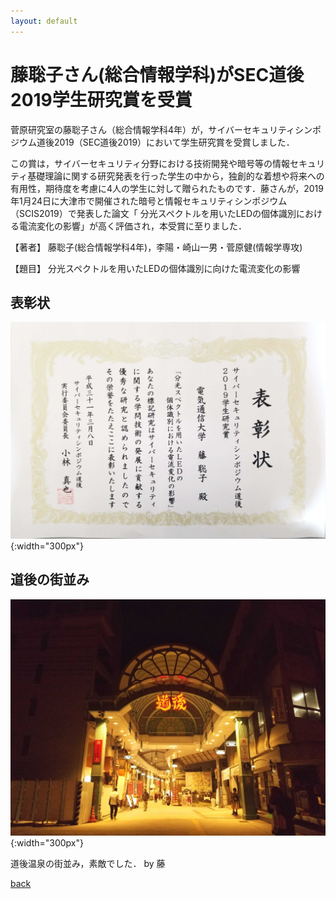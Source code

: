 ```yaml
---
layout: default
---
```


# 藤聡子さん(総合情報学科)がSEC道後2019学生研究賞を受賞

菅原研究室の藤聡子さん（総合情報学科4年）が，サイバーセキュリティシンポジウム道後2019（SEC道後2019）において学生研究賞を受賞しました．

この賞は，サイバーセキュリティ分野における技術開発や暗号等の情報セキュリティ基礎理論に関する研究発表を行った学生の中から，独創的な着想や将来への有用性，期待度を考慮に4人の学生に対して贈られたものです．藤さんが，2019年1月24日に大津市で開催された暗号と情報セキュリティシンポジウム（SCIS2019）で発表した論文「 分光スペクトルを用いたLEDの個体識別における電流変化の影響」が高く評価され，本受賞に至りました．

【著者】
藤聡子(総合情報学科4年)，李陽・崎山一男・菅原健(情報学専攻)

【題目】
分光スペクトルを用いたLEDの個体識別に向けた電流変化の影響

## 表彰状

![発表の様子](./fig/sec2019_syojo.jpeg){:width="300px"}

## 道後の街並み

![道後の街並み](./fig/sec2019_dogo.jpeg){:width="300px"}

道後温泉の街並み，素敵でした． by 藤


[back](./)
